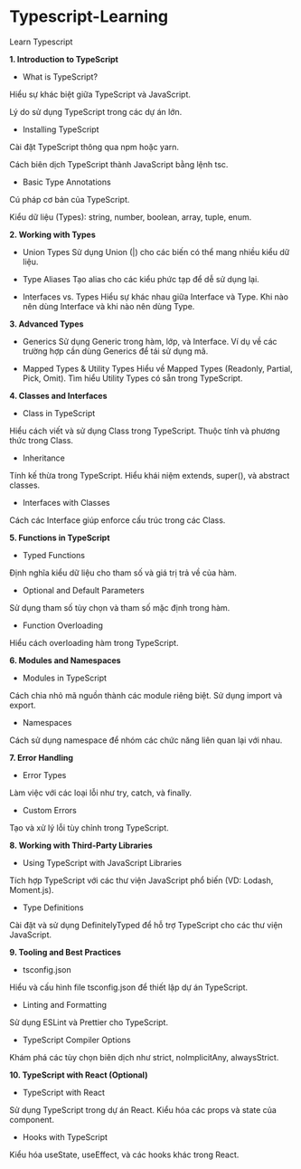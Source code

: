 # Typescript-Learning
Learn Typescript

**1. Introduction to TypeScript**

- What is TypeScript?

Hiểu sự khác biệt giữa TypeScript và JavaScript.

Lý do sử dụng TypeScript trong các dự án lớn.

- Installing TypeScript

Cài đặt TypeScript thông qua npm hoặc yarn.

Cách biên dịch TypeScript thành JavaScript bằng lệnh tsc.

- Basic Type Annotations

Cú pháp cơ bản của TypeScript.

Kiểu dữ liệu (Types): string, number, boolean, array, tuple, enum.

**2. Working with Types**

- Union Types
Sử dụng Union (|) cho các biến có thể mang nhiều kiểu dữ liệu.

- Type Aliases
Tạo alias cho các kiểu phức tạp để dễ sử dụng lại.

- Interfaces vs. Types
Hiểu sự khác nhau giữa Interface và Type.
Khi nào nên dùng Interface và khi nào nên dùng Type.

**3. Advanced Types**

- Generics
Sử dụng Generic trong hàm, lớp, và Interface.
Ví dụ về các trường hợp cần dùng Generics để tái sử dụng mã.

- Mapped Types & Utility Types
Hiểu về Mapped Types (Readonly, Partial, Pick, Omit).
Tìm hiểu Utility Types có sẵn trong TypeScript.

**4. Classes and Interfaces**

- Class in TypeScript

Hiểu cách viết và sử dụng Class trong TypeScript.
Thuộc tính và phương thức trong Class.

- Inheritance

Tính kế thừa trong TypeScript.
Hiểu khái niệm extends, super(), và abstract classes.

- Interfaces with Classes

Cách các Interface giúp enforce cấu trúc trong các Class.

**5. Functions in TypeScript**

- Typed Functions

Định nghĩa kiểu dữ liệu cho tham số và giá trị trả về của hàm.

- Optional and Default Parameters

Sử dụng tham số tùy chọn và tham số mặc định trong hàm.

- Function Overloading

Hiểu cách overloading hàm trong TypeScript.

**6. Modules and Namespaces**

- Modules in TypeScript

Cách chia nhỏ mã nguồn thành các module riêng biệt.
Sử dụng import và export.

- Namespaces

Cách sử dụng namespace để nhóm các chức năng liên quan lại với nhau.

**7. Error Handling**

- Error Types

Làm việc với các loại lỗi như try, catch, và finally.

- Custom Errors

Tạo và xử lý lỗi tùy chỉnh trong TypeScript.

**8. Working with Third-Party Libraries**

- Using TypeScript with JavaScript Libraries

Tích hợp TypeScript với các thư viện JavaScript phổ biến (VD: Lodash, Moment.js).

- Type Definitions

Cài đặt và sử dụng DefinitelyTyped để hỗ trợ TypeScript cho các thư viện JavaScript.

**9. Tooling and Best Practices**

- tsconfig.json

Hiểu và cấu hình file tsconfig.json để thiết lập dự án TypeScript.

- Linting and Formatting

Sử dụng ESLint và Prettier cho TypeScript.

- TypeScript Compiler Options

Khám phá các tùy chọn biên dịch như strict, noImplicitAny, alwaysStrict.

**10. TypeScript with React (Optional)**

- TypeScript with React

Sử dụng TypeScript trong dự án React.
Kiểu hóa các props và state của component.

- Hooks with TypeScript

Kiểu hóa useState, useEffect, và các hooks khác trong React.
